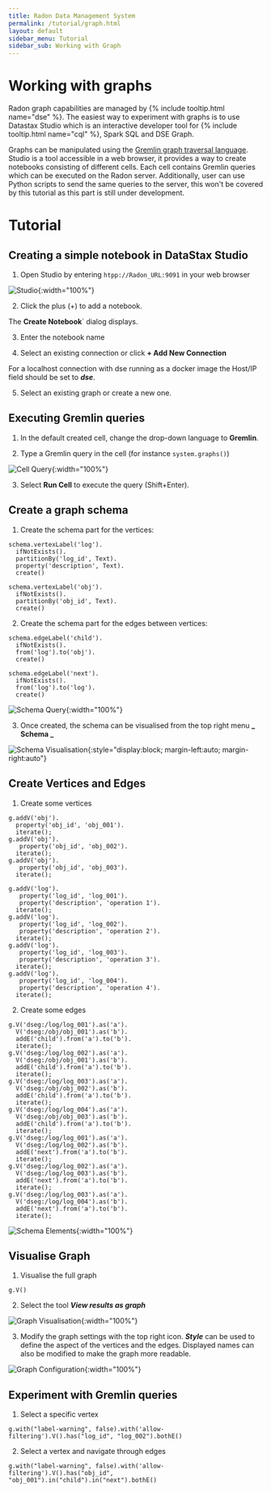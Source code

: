 ```yaml
---
title: Radon Data Management System
permalink: /tutorial/graph.html
layout: default
sidebar_menu: Tutorial
sidebar_sub: Working with Graph
---
```


# Working with graphs

Radon graph capabilities are managed by {% include tooltip.html name="dse" %}. The
easiest way to experiment with graphs is to use Datastax Studio which is an
interactive developer tool for {% include tooltip.html name="cql" %}, Spark SQL
and DSE Graph.

Graphs can be manipulated using the [Gremlin graph traversal language](https://tinkerpop.apache.org/).
Studio is a tool accessible in a web browser, it provides a way to create 
notebooks consisting of different cells. Each cell contains Gremlin queries which
can be executed on the Radon server. Additionally, user can use Python scripts
to send the same queries to the server, this won't be covered by this tutorial
as this part is still under development.


# Tutorial


## Creating a simple notebook in DataStax Studio

1. Open Studio by entering ```htpp://Radon_URL:9091``` in your web browser

![Studio](/assets/images/main_studio.png){:width="100%"}


2. Click the plus (+) to add a notebook. 

The **Create Notebook**` dialog displays.

3. Enter the notebook name

4. Select an existing connection or click **+ Add New Connection**

For a localhost connection with dse running as a docker image the Host/IP field
should be set to _**dse**_.

5. Select an existing graph or create a new one.


## Executing Gremlin queries


1. In the default created cell, change the drop-down language to **Gremlin**.

2. Type a Gremlin query in the cell (for instance `system.graphs()`)

![Cell Query](/assets/images/cell_query.png){:width="100%"}

3. Select **Run Cell** to execute the query (Shift+Enter).


## Create a graph schema

1. Create the schema part for the vertices:

```
schema.vertexLabel('log').
  ifNotExists().
  partitionBy('log_id', Text).
  property('description', Text).
  create()

schema.vertexLabel('obj').
  ifNotExists().
  partitionBy('obj_id', Text).
  create()
```

2. Create the schema part for the edges between vertices:

```
schema.edgeLabel('child').
  ifNotExists().
  from('log').to('obj').
  create()

schema.edgeLabel('next').
  ifNotExists().
  from('log').to('log').
  create()
```

![Schema Query](/assets/images/schema_query.png){:width="100%"}

3. Once created, the schema can be visualised from the top right menu **_ Schema _**

![Schema Visualisation](/assets/images/schema_visu.png){:style="display:block; margin-left:auto; margin-right:auto"}


## Create Vertices and Edges

1. Create some vertices

```
g.addV('obj').
  property('obj_id', 'obj_001').
  iterate();
g.addV('obj').
   property('obj_id', 'obj_002').
  iterate();
g.addV('obj').
   property('obj_id', 'obj_003').
  iterate();

g.addV('log').
   property('log_id', 'log_001').
   property('description', 'operation 1').
  iterate();
g.addV('log').
   property('log_id', 'log_002').
   property('description', 'operation 2').
  iterate();
g.addV('log').
   property('log_id', 'log_003').
   property('description', 'operation 3').
  iterate();
g.addV('log').
   property('log_id', 'log_004').
   property('description', 'operation 4').
  iterate();
```


2. Create some edges

```
g.V('dseg:/log/log_001').as('a').
  V('dseg:/obj/obj_001').as('b').
  addE('child').from('a').to('b').
  iterate();
g.V('dseg:/log/log_002').as('a').
  V('dseg:/obj/obj_001').as('b').
  addE('child').from('a').to('b').
  iterate();
g.V('dseg:/log/log_003').as('a').
  V('dseg:/obj/obj_002').as('b').
  addE('child').from('a').to('b').
  iterate();
g.V('dseg:/log/log_004').as('a').
  V('dseg:/obj/obj_003').as('b').
  addE('child').from('a').to('b').
  iterate();
g.V('dseg:/log/log_001').as('a').
  V('dseg:/log/log_002').as('b').
  addE('next').from('a').to('b').
  iterate();
g.V('dseg:/log/log_002').as('a').
  V('dseg:/log/log_003').as('b').
  addE('next').from('a').to('b').
  iterate();
g.V('dseg:/log/log_003').as('a').
  V('dseg:/log/log_004').as('b').
  addE('next').from('a').to('b').
  iterate();
```

![Schema Elements](/assets/images/schema_elements.png){:width="100%"}


## Visualise Graph

1. Visualise the full graph

```
g.V()
```

2. Select the tool _**View results as graph**_


![Graph Visualisation](/assets/images/graph_visu.png){:width="100%"}

3. Modify the graph settings with the top right icon. **_Style_** can be used to 
define the aspect of the vertices and the edges. Displayed names can also be 
modified to make the graph more readable.


![Graph Configuration](/assets/images/graph_config.png){:width="100%"}


## Experiment with Gremlin queries


1. Select a specific vertex

```
g.with("label-warning", false).with('allow-filtering').V().has("log_id", "log_002").bothE()
```

2. Select a vertex and navigate through edges

```
g.with("label-warning", false).with('allow-filtering').V().has("obj_id", "obj_001").in("child").in("next").bothE()
```


